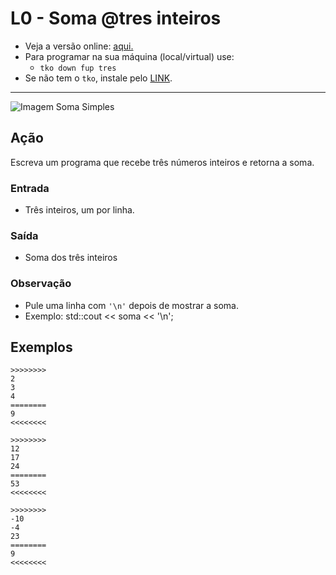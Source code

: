 # L0 - Soma @tres inteiros

- Veja a versão online: [aqui.](https://github.com/qxcodefup/arcade/blob/master/base/tres/Readme.md)
- Para programar na sua máquina (local/virtual) use:
  - `tko down fup tres`
- Se não tem o `tko`, instale pelo [LINK](https://github.com/senapk/tko).

---

![Imagem Soma Simples](https://raw.githubusercontent.com/qxcodefup/arcade/master/base/tres/cover.jpg)

## Ação

Escreva um programa que recebe três números inteiros e retorna a soma.

### Entrada

- Três inteiros, um por linha.

### Saída

- Soma dos três inteiros

### Observação

- Pule uma linha com `'\n'` depois de mostrar a soma.
- Exemplo: std::cout << soma << '\n';

## Exemplos

```
>>>>>>>>
2
3
4
========
9
<<<<<<<<

>>>>>>>>
12
17
24
========
53
<<<<<<<<

>>>>>>>>
-10
-4
23
========
9
<<<<<<<<
```

